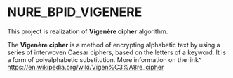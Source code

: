 # NURE_BPID_VIGENERE
This project is realization of **Vigenère cipher** algorithm.

The **Vigenère cipher** is a method of encrypting alphabetic text by using a series of interwoven Caesar ciphers, based on the letters of a keyword. It is a form of polyalphabetic substitution.
More information on the link^ https://en.wikipedia.org/wiki/Vigen%C3%A8re_cipher
